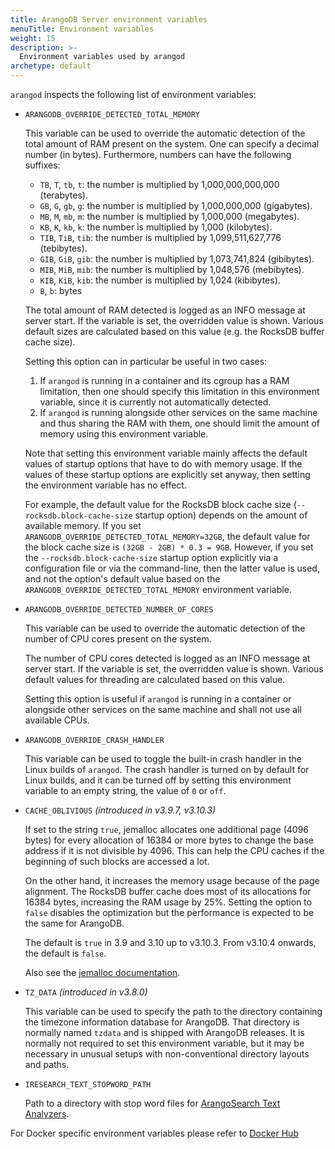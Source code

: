```yaml
---
title: ArangoDB Server environment variables
menuTitle: Environment variables
weight: 15
description: >-
  Environment variables used by arangod
archetype: default
---
```

`arangod` inspects the following list of environment variables:

 - `ARANGODB_OVERRIDE_DETECTED_TOTAL_MEMORY`
   
   This variable can be used to override the automatic detection of the total
   amount of RAM present on the system. One can specify a decimal number
   (in bytes). Furthermore, numbers can have the following suffixes:

   - `TB`, `T`, `tb`, `t`: the number is multiplied by 1,000,000,000,000 (terabytes).
   - `GB`, `G`, `gb`, `g`: the number is multiplied by 1,000,000,000 (gigabytes).
   - `MB`, `M`, `mb`, `m`: the number is multiplied by 1,000,000 (megabytes).
   - `KB`, `K`, `kb`, `k`: the number is multiplied by 1,000 (kilobytes).
   - `TIB`, `TiB`, `tib`: the number is multiplied by 1,099,511,627,776 (tebibytes).
   - `GIB`, `GiB`, `gib`: the number is multiplied by 1,073,741,824 (gibibytes).
   - `MIB`, `MiB`, `mib`: the number is multiplied by 1,048,576 (mebibytes).
   - `KIB`, `KiB`, `kib`: the number is multiplied by 1,024 (kibibytes).
   - `B`, `b`: bytes

   The total amount of RAM detected is logged as an INFO message at
   server start. If the variable is set, the overridden value is shown.
   Various default sizes are calculated based on this value (e.g. the
   RocksDB buffer cache size).

   Setting this option can in particular be useful in two cases:

   1. If `arangod` is running in a container and its cgroup has a RAM
      limitation, then one should specify this limitation in this
      environment variable, since it is currently not automatically
      detected.
   2. If `arangod` is running alongside other services on the same
      machine and thus sharing the RAM with them, one should limit the
      amount of memory using this environment variable.

   Note that setting this environment variable mainly affects the default 
   values of startup options that have to do with memory usage. 
   If the values of these startup options are explicitly set anyway, then 
   setting the environment variable has no effect.

   For example, the default value for the RocksDB block cache size
   (`--rocksdb.block-cache-size` startup option) depends on the amount of
   available memory. If you set `ARANGODB_OVERRIDE_DETECTED_TOTAL_MEMORY=32GB`,
   the default value for the block cache size is `(32GB - 2GB) * 0.3 = 9GB`.
   However, if you set the `--rocksdb.block-cache-size` startup option explicitly
   via a configuration file or via the command-line, then the latter value is
   used, and not the option's default value based on the
   `ARANGODB_OVERRIDE_DETECTED_TOTAL_MEMORY` environment variable.

 - `ARANGODB_OVERRIDE_DETECTED_NUMBER_OF_CORES`
   
   This variable can be used to override the automatic detection of the
   number of CPU cores present on the system. 

   The number of CPU cores detected is logged as an INFO message at
   server start. If the variable is set, the overridden value is shown.
   Various default values for threading are calculated based on this value.

   Setting this option is useful if `arangod` is running in a container
   or alongside other services on the same machine and shall not use
   all available CPUs.
 
 - `ARANGODB_OVERRIDE_CRASH_HANDLER`
   
   This variable can be used to toggle the built-in crash handler in the
   Linux builds of `arangod`. The crash handler is turned on by default
   for Linux builds, and it can be turned off by setting this environment
   variable to an empty string, the value of `0` or `off`.

- `CACHE_OBLIVIOUS` _(introduced in v3.9.7, v3.10.3)_

  If set to the string `true`, jemalloc allocates one additional page
  (4096 bytes) for every allocation of 16384 or more bytes to change the
  base address if it is not divisible by 4096. This can help the CPU caches if
  the beginning of such blocks are accessed a lot.

  On the other hand, it increases the memory usage because of the page alignment.
  The RocksDB buffer cache does most of its allocations for 16384 bytes,
  increasing the RAM usage by 25%. Setting the option to `false` disables the
  optimization but the performance is expected to be the same for ArangoDB.

  The default is `true` in 3.9 and 3.10 up to v3.10.3. From v3.10.4 onwards,
  the default is `false`.

  Also see the [jemalloc documentation](http://jemalloc.net/jemalloc.3.html#opt.cache_oblivious).

- `TZ_DATA` _(introduced in v3.8.0)_

   This variable can be used to specify the path to the directory containing
   the timezone information database for ArangoDB. That directory is normally
   named `tzdata` and is shipped with ArangoDB releases. It is normally not
   required to set this environment variable, but it may be necessary in
   unusual setups with non-conventional directory layouts and paths.

- `IRESEARCH_TEXT_STOPWORD_PATH`

  Path to a directory with stop word files for
  [ArangoSearch Text Analyzers](../../index-and-search/analyzers.md#text).

<!-- ARANGODB_CONFIG_PATH, ICU_DATA, ... (TRI_GETENV, iresearch::getenv) -->

For Docker specific environment variables please refer to
[Docker Hub](https://hub.docker.com/_/arangodb)
